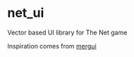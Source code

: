 # net_ui
Vector based UI library for The Net game

Inspiration comes from [mergui](https://github.com/lenscas/mergui)